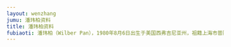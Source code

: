 ```yaml
---
layout: wenzhang
jumu: 潘玮柏资料
title: 潘玮柏资料
fubiaoti: 潘玮柏（Wilber Pan），1980年8月6日出生于美国西弗吉尼亚州，祖籍上海市普陀区，华语流行乐男歌手、影视演员、主持人，毕业于加州州立理工大学。2001年3月，担任Channel[V]音乐台的主持人，从而正式进入演艺圈 [1]  ；同年，出演个人首部电视剧《麻辣鲜师》。2002年12月，推出首张个人音乐专辑《壁虎漫步》，从而正式进军歌坛 [1]  。2003年9月，推出第二张个人音乐专辑《我的麦克风》 [2]  。2004年，凭借专辑《Wu Ha》获得“中国音乐榜”最佳新人奖。2005年11月，获得"中国风尚大典"港台风尚男歌手奖 [3]  。2006年，凭借专辑《反转地球》获得“东南音乐劲爆榜”港台地区劲爆最受欢迎男歌手奖 [4]  。2008年，在台湾偶像剧《不良笑花》中饰演男主角唐门 [5]  。2009年，凭借专辑《零零七》获得“新城国语力颁奖礼”亚洲跳唱歌手奖 [6]  。2010年，在台湾偶像剧 《爱无限》中饰演男主角梁景晧 [7]  ，并获得“第46届台湾电视金钟奖”戏剧节目男主角奖 [8]  。2011年，推出第八张个人音乐专辑《808》 [9]  。2012年，凭借专辑《24个比利》获得“第20届中歌榜颁奖礼”港台及海外地区年度全能艺人大奖、年度最受欢迎男歌手 [10]  。2014年6月13日，推出第十张个人音乐专辑《王者丑生》 [11]  。2015年，主演都市情感剧《不得不爱》 [12]  。2016年6月，参加浙江卫视明星校园体验节目《我去上学啦第二季》的录制 [13]  。2017年，担任爱奇艺Hip-hop音乐选秀节目《中国有嘻哈》的明星制作人 [14]  ；同年，推出第11张个人音乐专辑《illi 异类》 [15]  。
---
```

